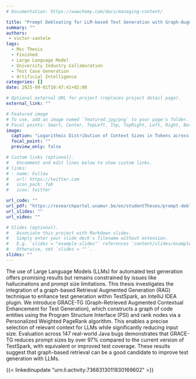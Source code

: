 ```yaml
---
# Documentation: https://wowchemy.com/docs/managing-content/

title: "Prompt Debloating for LLM-based Test Generation with Graph-Augmented Retrieval"
summary: ""
authors: 
 - victor-santele
tags: 
  - Msc Thesis
  - Finished
  - Large Language Model
  - University Industry Collaboration
  - Test Case Generation
  - Artificial Intelligence
categories: []
date: 2025-09-01T10:47:41+02:00

# Optional external URL for project (replaces project detail page).
external_link: ""

# Featured image
# To use, add an image named `featured.jpg/png` to your page's folder.
# Focal points: Smart, Center, TopLeft, Top, TopRight, Left, Right, BottomLeft, Bottom, BottomRight.
image:
  caption: "Logarithmic Distribution of Context Sizes in Tokens across Methods"
  focal_point: ""
  preview_only: false

# Custom links (optional).
#   Uncomment and edit lines below to show custom links.
# links:
# - name: Follow
#   url: https://twitter.com
#   icon_pack: fab
#   icon: twitter

url_code: ""
url_pdf: "https://researchportal.unamur.be/en/studentTheses/prompt-debloating-for-llm-based-test-generation-with-graph-augmen"
url_slides: ""
url_video: ""

# Slides (optional).
#   Associate this project with Markdown slides.
#   Simply enter your slide deck's filename without extension.
#   E.g. `slides = "example-slides"` references `content/slides/example-slides.md`.
#   Otherwise, set `slides = ""`.
slides: ""
---
```


The use of Large Language Models (LLMs) for automated test generation offers promising results but remains constrained by issues like hallucinations and prompt size limitations. This thesis investigates the integration of a graph-based Retrieval Augmented Generation (RAG) technique to enhance test generation within TestSpark, an IntelliJ IDEA plugin. We introduce GRACE-TG (Graph-Retrieved Augmented Contextual Enhancement for Test Generation), which constructs a graph of code entities using the Program Structure Interface (PSI) and rank nodes via a Personalized Weighted PageRank algorithm. This enables a precise selection of relevant context for LLMs while significantly reducing input size. Evaluation across 147 real-world Java bugs demonstrates that GRACE-TG reduces prompt sizes by over 97% compared to the current version of TestSpark, with equivalent or improved test coverage. These results suggest that graph-based retrieval can be a good candidate to improve test generation with LLMs.

{{< linkedinupdate "urn:li:activity:7368313011830169602" >}}
